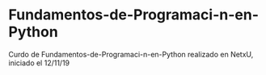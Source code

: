 # Fundamentos-de-Programaci-n-en-Python
Curdo de Fundamentos-de-Programaci-n-en-Python realizado en NetxU, iniciado el 12/11/19

